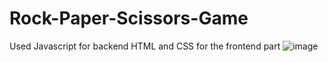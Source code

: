 # Rock-Paper-Scissors-Game
  Used Javascript for backend 
  HTML and CSS for the frontend part
![image](https://github.com/user-attachments/assets/a4f01d1a-750e-4429-bf95-9087e5f69deb)
